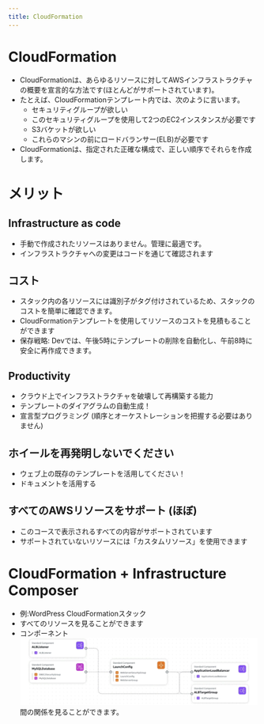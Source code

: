 ```yaml
---
title: CloudFormation
---
```


# CloudFormation

- CloudFormationは、あらゆるリソースに対してAWSインフラストラクチャの概要を宣言的な方法です(ほとんどがサポートされています)。
- たとえば、CloudFormationテンプレート内では、次のように言います。
  - セキュリティグループが欲しい
  - このセキュリティグループを使用して2つのEC2インスタンスが必要です
  - S3バケットが欲しい
  - これらのマシンの前にロードバランサー(ELB)が必要です
- CloudFormationは、指定された正確な構成で、正しい順序でそれらを作成します。

# メリット

## Infrastructure as code

- 手動で作成されたリソースはありません。管理に最適です。
- インフラストラクチャへの変更はコードを通じて確認されます

## コスト

- スタック内の各リソースには識別子がタグ付けされているため、スタックのコストを簡単に確認できます。
- CloudFormationテンプレートを使用してリソースのコストを見積もることができます
- 保存戦略: Devでは、午後5時にテンプレートの削除を自動化し、午前8時に安全に再作成できます。

## Productivity

- クラウド上でインフラストラクチャを破壊して再構築する能力
- テンプレートのダイアグラムの自動生成！
- 宣言型プログラミング (順序とオーケストレーションを把握する必要はありません)

## ホイールを再発明しないでください

- ウェブ上の既存のテンプレートを活用してください！
- ドキュメントを活用する

## すべてのAWSリソースをサポート (ほぼ)

- このコースで表示されるすべての内容がサポートされています
- サポートされていないリソースには「カスタムリソース」を使用できます

# CloudFormation + Infrastructure Composer

- 例:WordPress CloudFormationスタック
- すべてのリソースを見ることができます
- コンポーネント
  ![CloudFormation](./cloudFormation.png) 間の関係を見ることができます。
